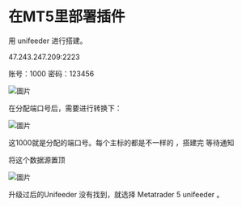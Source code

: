 # 在MT5里部署插件

用 unifeeder 进行搭建。

47.243.247.209:2223

账号：1000   密码：123456

![圖片](https://user-images.githubusercontent.com/128469409/227411666-993261ad-6d49-4057-9879-f63fda0378d3.png)

在分配端口号后，需要进行转换下：

![圖片](https://user-images.githubusercontent.com/128469409/227411926-0df371bc-94da-4ec4-a3d5-117a72e8869d.png)

这1000就是分配的端口号。每个主标的都是不一样的 ，搭建完 等待通知 

将这个数据源置顶

![圖片](https://user-images.githubusercontent.com/128469409/227420013-4bfd6e4e-3e17-49ed-99df-8263e5014f1b.png)


升级过后的Unifeeder 没有找到，就选择  Metatrader 5 unifeeder 。












